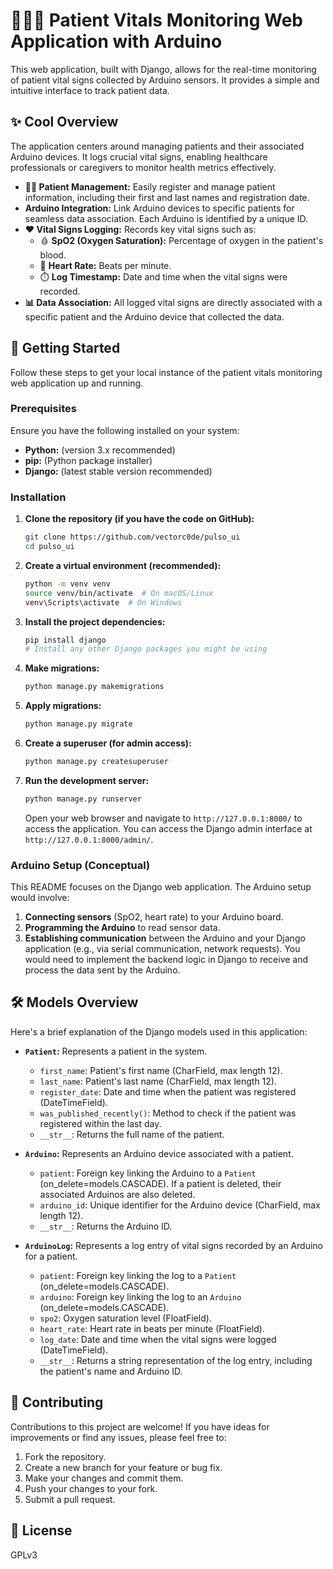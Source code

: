 # 🧑‍⚕️🏥 Patient Vitals Monitoring Web Application with Arduino

This web application, built with Django, allows for the real-time monitoring of patient vital signs collected by Arduino sensors. It provides a simple and intuitive interface to track patient data.

## ✨ Cool Overview

The application centers around managing patients and their associated Arduino devices. It logs crucial vital signs, enabling healthcare professionals or caregivers to monitor health metrics effectively.

* **🧑‍⚕️ Patient Management:** Easily register and manage patient information, including their first and last names and registration date.
* **Arduino Integration:** Link Arduino devices to specific patients for seamless data association. Each Arduino is identified by a unique ID.
* **❤️ Vital Signs Logging:** Records key vital signs such as:
    * 🩸 **SpO2 (Oxygen Saturation):** Percentage of oxygen in the patient's blood.
    * 💓 **Heart Rate:** Beats per minute.
    * ⏱️ **Log Timestamp:** Date and time when the vital signs were recorded.
* **📊 Data Association:** All logged vital signs are directly associated with a specific patient and the Arduino device that collected the data.

## 🚀 Getting Started

Follow these steps to get your local instance of the patient vitals monitoring web application up and running.

### Prerequisites

Ensure you have the following installed on your system:

* **Python:** (version 3.x recommended)
* **pip:** (Python package installer)
* **Django:** (latest stable version recommended)

### Installation

1.  **Clone the repository (if you have the code on GitHub):**
    ```bash
    git clone https://github.com/vectorc0de/pulso_ui
    cd pulso_ui
    ```

2.  **Create a virtual environment (recommended):**
    ```bash
    python -m venv venv
    source venv/bin/activate  # On macOS/Linux
    venv\Scripts\activate  # On Windows
    ```

3.  **Install the project dependencies:**
    ```bash
    pip install django
    # Install any other Django packages you might be using
    ```

4.  **Make migrations:**
    ```bash
    python manage.py makemigrations
    ```

5.  **Apply migrations:**
    ```bash
    python manage.py migrate
    ```

6.  **Create a superuser (for admin access):**
    ```bash
    python manage.py createsuperuser
    ```

7.  **Run the development server:**
    ```bash
    python manage.py runserver
    ```

    Open your web browser and navigate to `http://127.0.0.1:8000/` to access the application. You can access the Django admin interface at `http://127.0.0.1:8000/admin/`.

### Arduino Setup (Conceptual)

This README focuses on the Django web application. The Arduino setup would involve:

1.  **Connecting sensors** (SpO2, heart rate) to your Arduino board.
2.  **Programming the Arduino** to read sensor data.
3.  **Establishing communication** between the Arduino and your Django application (e.g., via serial communication, network requests). You would need to implement the backend logic in Django to receive and process the data sent by the Arduino.

## 🛠️ Models Overview

Here's a brief explanation of the Django models used in this application:

* **`Patient`:** Represents a patient in the system.
    * `first_name`: Patient's first name (CharField, max length 12).
    * `last_name`: Patient's last name (CharField, max length 12).
    * `register_date`: Date and time when the patient was registered (DateTimeField).
    * `was_published_recently()`: Method to check if the patient was registered within the last day.
    * `__str__`: Returns the full name of the patient.

* **`Arduino`:** Represents an Arduino device associated with a patient.
    * `patient`: Foreign key linking the Arduino to a `Patient` (on_delete=models.CASCADE). If a patient is deleted, their associated Arduinos are also deleted.
    * `arduino_id`: Unique identifier for the Arduino device (CharField, max length 12).
    * `__str__`: Returns the Arduino ID.

* **`ArduinoLog`:** Represents a log entry of vital signs recorded by an Arduino for a patient.
    * `patient`: Foreign key linking the log to a `Patient` (on_delete=models.CASCADE).
    * `arduino`: Foreign key linking the log to an `Arduino` (on_delete=models.CASCADE).
    * `spo2`: Oxygen saturation level (FloatField).
    * `heart_rate`: Heart rate in beats per minute (FloatField).
    * `log_date`: Date and time when the vital signs were logged (DateTimeField).
    * `__str__`: Returns a string representation of the log entry, including the patient's name and Arduino ID.

## 🤝 Contributing

Contributions to this project are welcome! If you have ideas for improvements or find any issues, please feel free to:

1.  Fork the repository.
2.  Create a new branch for your feature or bug fix.
3.  Make your changes and commit them.
4.  Push your changes to your fork.
5.  Submit a pull request.

## 📜 License

GPLv3
